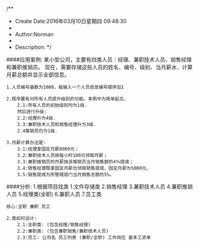 /**
* Create Date:2016年03月10日星期四 09:48:30
* 
* Author:Norman
* 
* Description: 
*/

####应用案例:
    某小型公司，主要有四类人员：经理、兼职技术人员、销售经理和兼职推销员。
    现在，需要存储这些人员的姓名、编号、级别、当月薪水．计算月薪总额并显示全部信息。
    
    1.人员编号基数为1000，每输入一个人员信息编号顺序加1

    2.程序要有对所有人员提升级别的功能。本例中为简单起见，
        2.1:所有人员的初始级别均为1级.
        然后进行升级:
        2.2:经理升为4级.
        2.3:兼职技术人员和销售经理升为3级.
        2.4推销员仍为1级.

    3.月薪计算办法是: 
        3.1:经理拿固定月薪8000元；
        3.2:兼职技术人员按每小时100元领取月薪； 
        3.3:兼职推销员的月薪按该推销员当月销售额的4％提成；
        3.4:销售经理既拿固定月薪也领取销售提成，固定月薪为5000元，
        3.5:销售提成为所管辖部门当月销售总额的5%。
####分析:
    1.根据项目找类
        1.文件存储类
        2.销售经理
        3.兼职技术人员
        4.兼职推销人员
        5.经理类(全职)
        6.兼职人员
        7.员工类

    核心:全职 兼职 员工

    2.类如何设计:
        2.1:全职类: (包含经理/销售经理) 
        2.2:兼职类: (包含兼职销售/兼职技术人员)
        2.3:员工: 公司名 员工列表 (兼职/全职) 工作岗位 基本工资单 
